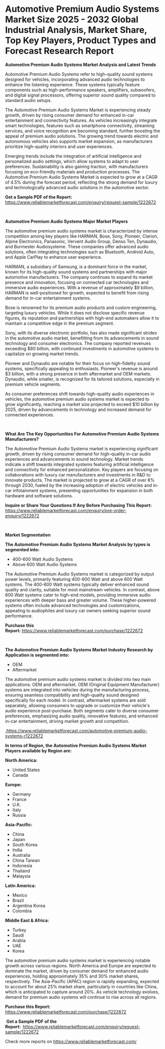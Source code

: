 <p><h1>Automotive Premium Audio Systems Market Size 2025 - 2032 Global Industrial Analysis, Market Share, Top Key Players, Product Types and Forecast Research Report</h1></p><p><strong>Automotive Premium Audio Systems Market Analysis and Latest Trends</strong></p>
<p><p>Automotive Premium Audio Systems refer to high-quality sound systems designed for vehicles, incorporating advanced audio technologies to enhance the listening experience. These systems typically feature components such as high-performance speakers, amplifiers, subwoofers, and digital signal processors, offering superior sound quality compared to standard audio setups.</p><p>The Automotive Premium Audio Systems Market is experiencing steady growth, driven by rising consumer demand for enhanced in-car entertainment and connectivity features. As vehicles increasingly integrate smart technologies, features such as smartphone connectivity, streaming services, and voice recognition are becoming standard, further boosting the appeal of premium audio solutions. The growing trend towards electric and autonomous vehicles also supports market expansion, as manufacturers prioritize high-quality interiors and user experiences.</p><p>Emerging trends include the integration of artificial intelligence and personalized audio settings, which allow systems to adapt to user preferences. Sustainability is also gaining traction, with manufacturers focusing on eco-friendly materials and production processes. The Automotive Premium Audio Systems Market is expected to grow at a CAGR of 4.5% during the forecast period, reflecting the strong demand for luxury and technologically advanced audio solutions in the automotive sector.</p></p>
<p><strong>Get a Sample PDF of the Report:&nbsp;</strong> <a href="https://www.reliablemarketforecast.com/enquiry/request-sample/1222672?utm_campaign=2390&utm_medium=2&utm_source=Github&utm_content=ia&utm_term=27022025&utm_id=automotive-premium-audio-systems">https://www.reliablemarketforecast.com/enquiry/request-sample/1222672</a></p>
<p>&nbsp;</p>
<p><strong>Automotive Premium Audio Systems Major Market Players</strong></p>
<p><p>The automotive premium audio systems market is characterized by intense competition among key players like HARMAN, Bose, Sony, Pioneer, Clarion, Alpine Electronics, Panasonic, Vervent Audio Group, Denso Ten, Dynaudio, and Burmester Audiosysteme. These companies offer advanced audio solutions, often integrating technologies such as Bluetooth, Android Auto, and Apple CarPlay to enhance user experience.</p><p>HARMAN, a subsidiary of Samsung, is a dominant force in the market, known for its high-quality sound systems and partnerships with major automotive manufacturers. The company continues to expand its market presence and innovation, focusing on connected car technologies and immersive audio experiences. With a revenue of approximately $9 billion, HARMAN is well-positioned for growth, expected to benefit from rising demand for in-car entertainment systems.</p><p>Bose is renowned for its premium audio products and custom engineering, targeting luxury vehicles. While it does not disclose specific revenue figures, its reputation and partnerships with high-end automakers allow it to maintain a competitive edge in the premium segment.</p><p>Sony, with its diverse electronic portfolio, has also made significant strides in the automotive audio market, benefitting from its advancements in sound technology and consumer electronics. The company reported revenues exceeding $80 billion, with continued investments in automotive systems to capitalize on growing market trends.</p><p>Pioneer and Dynaudio are notable for their focus on high-fidelity sound systems, specifically appealing to enthusiasts. Pioneer's revenue is around $3 billion, with a strong presence in both aftermarket and OEM markets. Dynaudio, while smaller, is recognized for its tailored solutions, especially in premium vehicle segments.</p><p>As consumer preferences shift towards high-quality audio experiences in vehicles, the automotive premium audio systems market is expected to grow significantly, reaching a market size projected to exceed $10 billion by 2025, driven by advancements in technology and increased demand for connected experiences.</p></p>
<p>&nbsp;</p>
<p><strong>What Are The Key Opportunities For Automotive Premium Audio Systems Manufacturers?</strong></p>
<p><p>The Automotive Premium Audio Systems market is experiencing significant growth, driven by rising consumer demand for high-quality in-car audio experiences and advancements in sound technology. Market trends indicate a shift towards integrated systems featuring artificial intelligence and connectivity for enhanced personalization. Key players are focusing on collaborations with luxury car manufacturers and investments in R&D to innovate products. The market is projected to grow at a CAGR of over 8% through 2030, fueled by the increasing adoption of electric vehicles and in-car infotainment systems, presenting opportunities for expansion in both hardware and software solutions.</p></p>
<p><strong>Inquire or Share Your Questions If Any Before Purchasing This Report:</strong> <a href="https://www.reliablemarketforecast.com/enquiry/pre-order-enquiry/1222672?utm_campaign=2390&utm_medium=2&utm_source=Github&utm_content=ia&utm_term=27022025&utm_id=automotive-premium-audio-systems">https://www.reliablemarketforecast.com/enquiry/pre-order-enquiry/1222672</a></p>
<p>&nbsp;</p>
<p><strong>Market Segmentation</strong></p>
<p><strong>The Automotive Premium Audio Systems Market Analysis by types is segmented into:</strong></p>
<p><ul><li>400-600 Watt Audio Systems</li><li>Above 600 Watt Audio Systems</li></ul></p>
<p><p>The Automotive Premium Audio Systems market is categorized by output power levels, primarily featuring 400-600 Watt and above 600 Watt systems. The 400-600 Watt systems typically deliver enhanced sound quality and clarity, suitable for most mainstream vehicles. In contrast, above 600 Watt systems cater to high-end models, providing immersive audio experiences with deeper bass and greater volume. These higher-powered systems often include advanced technologies and customizations, appealing to audiophiles and luxury car owners seeking superior sound performance.</p></p>
<p><strong>Purchase this Report:&nbsp;</strong><a href="https://www.reliablemarketforecast.com/purchase/1222672?utm_campaign=2390&utm_medium=2&utm_source=Github&utm_content=ia&utm_term=27022025&utm_id=automotive-premium-audio-systems">https://www.reliablemarketforecast.com/purchase/1222672</a></p>
<p>&nbsp;</p>
<p><strong>The Automotive Premium Audio Systems Market Industry Research by Application is segmented into:</strong></p>
<p><ul><li>OEM</li><li>Aftermarket</li></ul></p>
<p><p>The automotive premium audio systems market is divided into two main applications: OEM and aftermarket. OEM (Original Equipment Manufacturer) systems are integrated into vehicles during the manufacturing process, ensuring seamless compatibility and high-quality sound designed specifically for each model. In contrast, aftermarket systems are sold separately, allowing consumers to upgrade or customize their vehicle's audio experience post-purchase. Both segments cater to diverse consumer preferences, emphasizing audio quality, innovative features, and enhanced in-car entertainment, driving market growth and competition.</p></p>
<p><a href="https://www.reliablemarketforecast.com/automotive-premium-audio-systems-r1222672?utm_campaign=2390&utm_medium=2&utm_source=Github&utm_content=ia&utm_term=27022025&utm_id=automotive-premium-audio-systems">&nbsp;https://www.reliablemarketforecast.com/automotive-premium-audio-systems-r1222672</a></p>
<p><strong>In terms of Region, the Automotive Premium Audio Systems Market Players available by Region are:</strong></p>
<p>
    <p> <strong> North America: </strong>
        <ul>
            <li>United States</li>
            <li>Canada</li>
        </ul>
        </p> 
    <p> <strong> Europe: </strong>
        <ul>
            <li>Germany</li>
            <li>France</li>
            <li>U.K.</li>
            <li>Italy</li>
            <li>Russia</li>
        </ul>
        </p> 
    <p> <strong> Asia-Pacific: </strong>
        <ul>
            <li>China</li>
            <li>Japan</li>
            <li>South Korea</li>
            <li>India</li>
            <li>Australia</li>
            <li>China Taiwan</li>
            <li>Indonesia</li>
            <li>Thailand</li>
            <li>Malaysia</li>
        </ul>
        </p> 
    <p> <strong> Latin America: </strong>
        <ul>
            <li>Mexico</li>
            <li>Brazil</li>
            <li>Argentina Korea</li>
            <li>Colombia</li>
        </ul>
        </p> 
    <p> <strong> Middle East & Africa: </strong>
        <ul>
            <li>Turkey</li>
            <li>Saudi</li>
            <li>Arabia</li>
            <li>UAE</li>
            <li>Korea</li>
        </ul>
    </p>
    </p>
<p><p>The automotive premium audio systems market is experiencing notable growth across various regions. North America and Europe are expected to dominate the market, driven by consumer demand for enhanced audio experiences, holding approximately 35% and 30% market shares, respectively. The Asia-Pacific (APAC) region is rapidly expanding, expected to account for about 25% market share, particularly in countries like China, which is anticipated to capture around 20%. As vehicle technology evolves, demand for premium audio systems will continue to rise across all regions.</p></p>
<p><strong>Purchase this Report: </strong><a href="https://www.reliablemarketforecast.com/purchase/1222672?utm_campaign=2390&utm_medium=2&utm_source=Github&utm_content=ia&utm_term=27022025&utm_id=automotive-premium-audio-systems">https://www.reliablemarketforecast.com/purchase/1222672</a></p>
<p>&nbsp;<strong>Get a Sample PDF of the Report:&nbsp;&nbsp;</strong><a href="https://www.reliablemarketforecast.com/enquiry/request-sample/1222672?utm_campaign=2390&utm_medium=2&utm_source=Github&utm_content=ia&utm_term=27022025&utm_id=automotive-premium-audio-systems">https://www.reliablemarketforecast.com/enquiry/request-sample/1222672</a></p>
<p><strong></strong></p>
<p>Check more reports on <a href="https://www.reliablemarketforecast.com/?utm_campaign=2390&utm_medium=2&utm_source=Github&utm_content=ia&utm_term=27022025&utm_id=automotive-premium-audio-systems">https://www.reliablemarketforecast.com/</a></p>